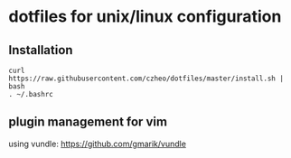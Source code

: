 dotfiles for unix/linux configuration
===========================

Installation
------------------

    curl https://raw.githubusercontent.com/czheo/dotfiles/master/install.sh | bash
    . ~/.bashrc

plugin management for vim
-----------------------

using vundle: https://github.com/gmarik/vundle
